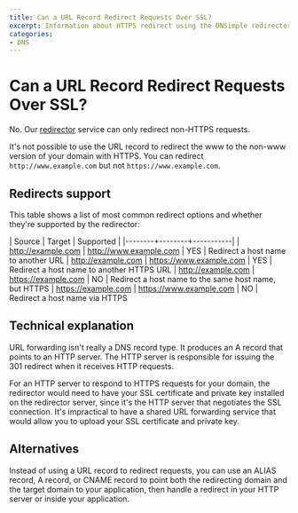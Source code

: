 ```yaml
---
title: Can a URL Record Redirect Requests Over SSL?
excerpt: Information about HTTPS redirect using the DNSimple redirector and alternative solutions.
categories:
- DNS
---
```


# Can a URL Record Redirect Requests Over SSL?

No. Our [redirector](/articles/redirector) service can only redirect non-HTTPS requests.

It's not possible to use the URL record to redirect the www to the non-www version of your domain with HTTPS. You can redirect `http://www.example.com` but not `https://www.example.com`.


## Redirects support

This table shows a list of most common redirect options and whether they're supported by the redirector:

| Source | Target | Supported |
|--------+--------+-----------|
| http://example.com      | http://www.example.com  | YES | Redirect a host name to another URL
| http://example.com      | https://www.example.com | YES | Redirect a host name to another HTTPS URL
| http://example.com      | https://example.com     | NO  | Redirect a host name to the same host name, but HTTPS
| https://example.com     | https://www.example.com | NO  | Redirect a host name via HTTPS


## Technical explanation

URL forwarding isn't really a DNS record type. It produces an A record that points to an HTTP server. The HTTP server is responsible for issuing the 301 redirect when it receives HTTP requests.

For an HTTP server to respond to HTTPS requests for your domain, the redirector would need to have your SSL certificate and private key installed on the redirector server, since it's the HTTP server that negotiates the SSL connection. It's impractical to have a shared URL forwarding service that would allow you to upload your SSL certificate and private key.


## Alternatives

Instead of using a URL record to redirect requests, you can use an ALIAS record, A record, or CNAME record to point both the redirecting domain and the target domain to your application, then handle a redirect in your HTTP server or inside your application.
